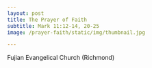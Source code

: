 ```yaml
---
layout: post
title: The Prayer of Faith
subtitle: Mark 11:12-14, 20-25
image: /prayer-faith/static/img/thumbnail.jpg

---
```

Fujian Evangelical Church (Richmond)
